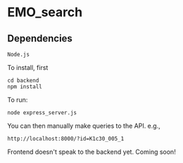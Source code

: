 # EMO_search


## Dependencies
```
Node.js
```

To install, first

```
cd backend
npm install
```

To run:
```
node express_server.js
```

You can then manually make queries to the API. e.g.,
```
http://localhost:8000/?id=K1c30_005_1
```

Frontend doesn't speak to the backend yet. Coming soon!
